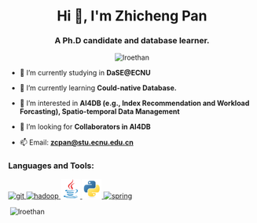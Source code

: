<h1 align="center">Hi 👋, I'm Zhicheng Pan</h1>
<h3 align="center">A Ph.D candidate and database learner.</h3>

<p align="middle"> <img src="https://komarev.com/ghpvc/?username=lroethan&label=Profile%20views&color=0e75b6&style=flat" alt="lroethan" /> </p>

- 🔭 I’m currently studying in **DaSE@ECNU**

- 🌱 I’m currently learning **Could-native Database.**

- 👯 I’m interested in **AI4DB (e.g., Index Recommendation and Workload Forcasting), Spatio-temporal Data Management**

- 🤝 I’m looking for **Collaborators in AI4DB**

- 📫 Email: **zcpan@stu.ecnu.edu.cn**


<p align="left">
</p>

<h3 align="left">Languages and Tools:</h3>
<p align="left"> <a href="https://git-scm.com/" target="_blank" rel="noreferrer"> <img src="https://www.vectorlogo.zone/logos/git-scm/git-scm-icon.svg" alt="git" width="40" height="40"/> </a> <a href="https://hadoop.apache.org/" target="_blank" rel="noreferrer"> <img src="https://www.vectorlogo.zone/logos/apache_hadoop/apache_hadoop-icon.svg" alt="hadoop" width="40" height="40"/> </a> <a href="https://www.java.com" target="_blank" rel="noreferrer"> <img src="https://raw.githubusercontent.com/devicons/devicon/master/icons/java/java-original.svg" alt="java" width="40" height="40"/> </a> <a href="https://www.python.org" target="_blank" rel="noreferrer"> <img src="https://raw.githubusercontent.com/devicons/devicon/master/icons/python/python-original.svg" alt="python" width="40" height="40"/> </a> <a href="https://spring.io/" target="_blank" rel="noreferrer"> <img src="https://www.vectorlogo.zone/logos/springio/springio-icon.svg" alt="spring" width="40" height="40"/> </a> </p>

<p>&nbsp;<img align="center" src="https://github-readme-stats.vercel.app/api?username=lroethan&show_icons=true&locale=en" alt="lroethan" /></p>

